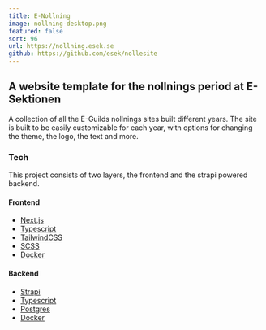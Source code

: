 ```yaml
---
title: E-Nollning
image: nollning-desktop.png
featured: false
sort: 96
url: https://nollning.esek.se
github: https://github.com/esek/nollesite
---
```


## A website template for the nollnings period at E-Sektionen

A collection of all the E-Guilds nollnings sites built different years. The site is built to be easily customizable for each year, with options for changing the theme, the logo, the text and more.

### Tech

This project consists of two layers, the frontend and the strapi powered backend.

#### Frontend

- [Next.js](https://nextjs.org/)
- [Typescript](https://www.typescriptlang.org/)
- [TailwindCSS](https://tailwindcss.com/)
- [SCSS](https://sass-lang.com/)
- [Docker](https://www.docker.com/)

#### Backend

- [Strapi](https://strapi.io/)
- [Typescript](https://www.typescriptlang.org/)
- [Postgres](https://www.postgresql.org/)
- [Docker](https://www.docker.com/)
